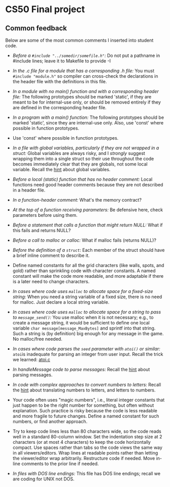 # CS50 Final project
## Common feedback

Below are some of the most common comments I inserted into student code.

* *Before a `#include "../somedir/somefile.h"`:*
Do not put a pathname in #include lines; leave it to Makefile to provide -I

* *In the .c file for a module that has a corresponding .h file:*
You must `#include "module.h"` so compiler can cross-check the declarations in the header file with the definitions in this file.

* *In a module with no main() function and with a corresponding header file:*
The following prototypes should be marked 'static', if they are meant to be for internal-use only, or should be removed entirely if they are defined in the corresponding header file.

* *In a program with a main() function:*
The following prototypes should be marked 'static', since they are internal-use only.  Also, use 'const' where possible in function prototypes.

* Use 'const' where possible in function prototypes.

* *In a file with global variables, particularly if they are not wrapped in a struct:*
Global variables are always risky, and I *strongly* suggest wrapping them into a single struct so their use throughout the code becomes immediately clear that they are globals, not some local variable.
Recall the [hint](https://github.com/CS50DartmouthFA2025/home/blob/main/project#global-variables) about global variables.

* *Before a local (static) function that has no header comment:*
Local functions need good header comments because they are not described in a header file.

* *In a function-header comment:*
What's the memory contract?

* *At the top of a function receiving parameters:*
Be defensive here, check parameters before using them.                            

* *Before a statement that calls a function that might return NULL:*
What if this fails and returns NULL?

* *Before a call to malloc or calloc:*
What if malloc fails (returns NULL)?

* *Before the definition of a `struct`:*
Each member of the struct should have a brief inline comment to describe it.

* Define named constants for all the grid characters (like walls, spots, and gold) rather than sprinkling code with character constants.  A named constant will make the code more readable, and more adaptable if there is a later need to change characters.

* *In cases where code uses `malloc` to allocate space for a fixed-size string:*
When you need a string variable of a fixed size, there is no need for malloc.  Just declare a local string variable.

* *In cases where code uses `malloc` to allocate space for a string to pass to `message_send()`:*
You use malloc when it is not necessary; e.g., to create a message string, it would be sufficient to define one local variable `char message[message_MaxBytes]` and sprintf into that string.  Such a string is (by definition) big enough for any message in the game.  No malloc/free needed.

* *In cases where code parses the `seed` parameter with `atoi()` or similar:*
`atoi`is inadequate for parsing an integer from user input.  Recall the trick we learned: [atoi.c](https://github.com/CS50DartmouthFA2025/examples/blob/main/atoi.c)

* *In handleMessage code to parse messages:*
Recall the [hint](https://github.com/CS50DartmouthFA2025/home/blob/main/project#parsing-messages) about parsing messages.

* *In code with complex approaches to convert numbers to letters:*
Recall the [hint](https://github.com/CS50DartmouthFA2025/home/blob/main/project#converting-from-letters-to-numbers-and-back) about translating numbers to letters, and letters to numbers.

* Your code often uses "magic numbers", i.e., literal integer constants that just happen to be the right number for something, but often without explanation.  Such practice is risky because the code is less readable and more fragile to future changes.  Define a named constant for such numbers, or find another approach.

* Try to keep code lines less than 80 characters wide, so the code reads well in a standard 80-column window.  Set the indentation step size at 2 characters (or at most 4 characters) to keep the code horizontally compact.  Use spaces rather than tabs so the code views the same way in all viewers/editors.  Wrap lines at readable points rather than letting the viewer/editor wrap arbitrarily. Restructure code if needed.  Move in-line comments to the prior line if needed.

* *In files with DOS line endings:*
This file has DOS line endings; recall we are coding for UNIX not DOS.
